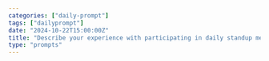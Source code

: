 ```yaml
---
categories: ["daily-prompt"]
tags: ["dailyprompt"]
date: "2024-10-22T15:00:00Z"
title: "Describe your experience with participating in daily standup meetings. Are they effective?"
type: "prompts"
---
```

